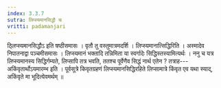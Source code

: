 ```yaml
---
index: 3.3.7
sutra: लिप्स्यमानसिद्धौ च
vritti: padamanjari
---
```


 ठ्लिप्स्यमानसिद्धौऽ इति षष्ठीसमासः । वृतौ तु वस्तुमात्रमदर्शि । लिप्स्यमानात्सिद्धिरिति । अस्मादेव निपातनाद्वा पञ्चमीसमासः । लिप्स्यमानं भक्तादि तन्निमिता या स्वर्गादेः सिद्धिस्तस्यामित्यर्थः । ननु च यत्र लिप्स्यमानस्य सिद्धिर्गम्यते, लिप्सापि तत्र भवति, ततश्च पूर्वेणैव सिद्धं नार्थ एतेन ? तत्राह---अकिंवृतार्थोऽयमारम्भ इति । पूर्वसूत्रे किवृतग्रहणं लिप्स्यमानसिद्धिरहिते लिप्सामात्रे किंवृत एव यथा स्याद्, अकिंवृते मा भूदित्येवमर्थम् ॥